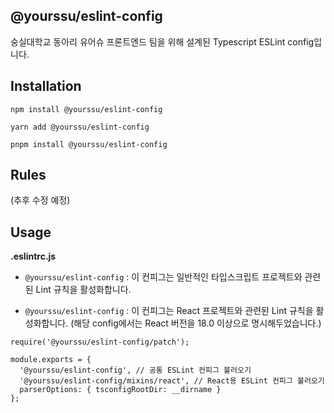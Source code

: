 ## @yourssu/eslint-config

숭실대학교 동아리 유어슈 프론트엔드 팀을 위해 설계된 Typescript ESLint config입니다.

## Installation

```
npm install @yourssu/eslint-config

yarn add @yourssu/eslint-config

pnpm install @yourssu/eslint-config
```

## Rules

(추후 수정 예정)

## Usage

**.eslintrc.js**

- `@yourssu/eslint-config` : 이 컨피그는 일반적인 타입스크립트 프로젝트와 관련된 Lint 규칙을 활성화합니다.

- `@yourssu/eslint-config` : 이 컨피그는 React 프로젝트와 관련된 Lint 규칙을 활성화합니다. (해당 config에서는 React 버전을 18.0 이상으로 명시해두었습니다.)

```
require('@yourssu/eslint-config/patch');

module.exports = {
  '@yourssu/eslint-config', // 공통 ESLint 컨피그 불러오기
  '@yourssu/eslint-config/mixins/react', // React용 ESLint 컨피그 불러오기
  parserOptions: { tsconfigRootDir: __dirname }
};
```
